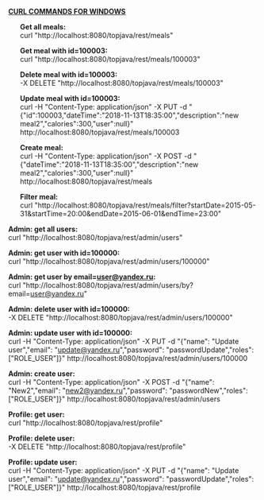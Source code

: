 <ins>**CURL COMMANDS FOR WINDOWS**</ins>
<ul>
<b>Get all meals:</b><br>
curl "http://localhost:8080/topjava/rest/meals"</li>

<b>Get meal with id=100003:</b><br>
curl "http://localhost:8080/topjava/rest/meals/100003"</li>

<b>Delete meal with id=100003:</b><br>
-X DELETE "http://localhost:8080/topjava/rest/meals/100003"</li>

<b>Update meal with id=100003:</b><br>
curl -H "Content-Type: application/json" -X PUT -d "{\"id\":100003,\"dateTime\":\"2018-11-13T18:35:00\",\"description\":\"new meal2\",\"calories\":300,\"user\":null}" http://localhost:8080/topjava/rest/meals/100003</li>

<b>Create meal:</b><br>
curl -H "Content-Type: application/json" -X POST -d "{\"dateTime\":\"2018-11-13T18:35:00\",\"description\":\"new meal2\",\"calories\":300,\"user\":null}" http://localhost:8080/topjava/rest/meals</li>

<b>Filter meal:</b><br>
curl "http://localhost:8080/topjava/rest/meals/filter?startDate=2015-05-31&startTime=20:00&endDate=2015-06-01&endTime=23:00"</li>
</ul>

<b>Admin: get all users:</b><br>
curl "http://localhost:8080/topjava/rest/admin/users"</li>

<b>Admin: get user with id=100000:</b><br>
curl "http://localhost:8080/topjava/rest/admin/users/100000"</li>

<b>Admin: get user by email=user@yandex.ru:</b><br>
curl "http://localhost:8080/topjava/rest/admin/users/by?email=user@yandex.ru"</li>

<b>Admin: delete user with id=100000:</b><br>
-X DELETE "http://localhost:8080/topjava/rest/admin/users/100000"</li>

<b>Admin: update user with id=100000:</b><br>
curl -H "Content-Type: application/json" -X PUT -d "{\"name\": \"Update user\",\"email\": \"update@yandex.ru\",\"password\": \"passwordUpdate\",\"roles\": [\"ROLE_USER\"]}" http://localhost:8080/topjava/rest/admin/users/100000</li>

<b>Admin: create user:</b><br>
curl -H "Content-Type: application/json" -X POST -d "{\"name\": \"New2\",\"email\": \"new2@yandex.ru\",\"password\": \"passwordNew\",\"roles\": [\"ROLE_USER\"]}" http://localhost:8080/topjava/rest/admin/users</li>

<b>Profile: get user:</b><br>
curl "http://localhost:8080/topjava/rest/profile"</li>

<b>Profile: delete user:</b><br>
-X DELETE "http://localhost:8080/topjava/rest/profile"</li>

<b>Profile: update user:</b><br>
curl -H "Content-Type: application/json" -X PUT -d "{\"name\": \"Update user\",\"email\": \"update@yandex.ru\",\"password\": \"passwordUpdate\",\"roles\": [\"ROLE_USER\"]}" http://localhost:8080/topjava/rest/profile</li>
